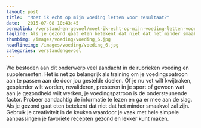 ```yaml
---
layout: post
title:  "Moet ik echt op mijn voeding letten voor resultaat?"
date:   2015-07-08 10:43:45
permalink: /verstand-en-gevoel/moet-ik-echt-op-mijn-voeding-letten-voor-resultaat
tagline: Als je gezond gaat eten betekent dat niet dat het minder smaakvol zal zijn.
thumbimg: /images/voeding/voeding_6.jpg
headlineimg: /images/voeding/voeding_6.jpg
categories: verstandengevoel
---
```

We besteden aan dit onderwerp veel aandacht in de rubrieken voeding en supplementen. Het is net zo belangrijk als training om je voedingspatroon aan te passen aan de door jou gestelde doelen. Of je nu vet wilt kwijtraken, gespierder wilt worden, revalideren, presteren in je sport of gewoon wat aan je gezondheid wilt werken, je voedingspatroon is de ondersteunende factor. Probeer aandachtig de informatie te lezen en ga er mee aan de slag. Als je gezond gaat eten betekent dat niet dat het minder smaakvol zal zijn. Gebruik je creativiteit in de keuken waardoor je vaak met hele simpele aanpassingen je favoriete recepten gezond en lekker kunt maken.